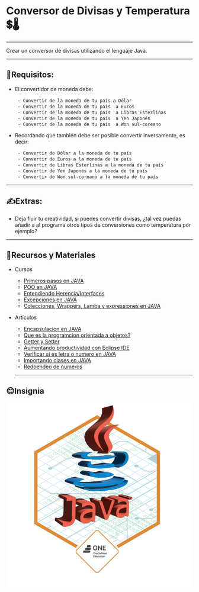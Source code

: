 # Conversor de Divisas y Temperatura 💲🌡️
---

Crear un conversor de divisas utilizando el lenguaje Java. 

---

## 📄Requisitos:
- El convertidor de moneda debe:

       - Convertir de la moneda de tu país a Dólar
       - Convertir de la moneda de tu país  a Euros
       - Convertir de la moneda de tu país  a Libras Esterlinas
       - Convertir de la moneda de tu país  a Yen Japonés
       - Convertir de la moneda de tu país  a Won sul-coreano
       
- Recordando que también debe ser posible convertir inversamente, es decir:

       - Convertir de Dólar a la moneda de tu país
       - Convertir de Euros a la moneda de tu país
       - Convertir de Libras Esterlinas a la moneda de tu país
       - Convertir de Yen Japonés a la moneda de tu país
       - Convertir de Won sul-coreano a la moneda de tu país
---

## ✍️Extras:
- Deja fluir tu creatividad, si puedes convertir divisas, ¿tal vez puedas añadir a al programa otros tipos de conversiones como temperatura por ejemplo?

---

## 🔋Recursos y Materiales
- Cursos

  - [Primeros pasos en JAVA](https://app.aluracursos.com/course/java-primeros-pasos)
  - [POO en JAVA](https://app.aluracursos.com/course/java-parte2-introduccion-orientada-objetos)
  - [Entendiendo Herencia/Interfaces](https://app.aluracursos.com/course/java-parte-3-entendiendo-herencia-interfaces)
  - [Excepciones en JAVA](https://app.aluracursos.com/course/java-excepciones)
  - [Colecciones, Wrappers, Lamba y expressiones en JAVA](https://www.aluracursos.com/curso-online-java-util-coleciones-wrappers-lambda-expressions)

- Artículos

  - [Encapsulacion en JAVA](https://www.aluracursos.com/blog/revisando-la-orientacion-a-objetos-encapsulacion-de-java)
  - [Que es la programcion orientada a objetos?](https://www.aluracursos.com/blog/poo-que-es-la-programacion-orientada-a-objetos)
  - [Getter y Setter](https://www.aluracursos.com/blog/como-no-aprender-java-y-orientacion-a-objetos-getters-y-setters)
  - [Aumentando productividad con Eclipse IDE](https://www.aluracursos.com/blog/aumentando-tu-productividad-con-el-eclipse)
  - [Verificar si es letra o numero en JAVA](https://www.aluracursos.com/blog/verificar-si-es-letra-o-numero-en-java)
  - [Importando clases en JAVA](https://www.aluracursos.com/blog/Importando-clases-en-java)
  - [Redoendeo de numeros](https://www.aluracursos.com/blog/redondeo-y-numeros-gigantes-de-double-a-bigdecimal)
  ---
## 😊Insignia

![Badge Alura](./cms_files_10224_1671211831Prancheta_8.png)
